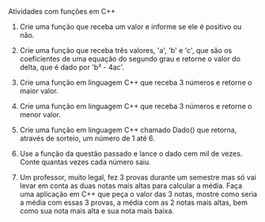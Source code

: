 Atividades com funções em C++


1) Crie uma função que receba um valor e informe se ele é positivo ou não.

2) Crie uma função que receba três valores, 'a', 'b' e 'c', que são os coeficientes de uma equação do segundo grau e retorne o valor do delta, que é dado por 'b² - 4ac'.

3) Crie uma função em linguagem C++ que receba 3 números e retorne o maior valor.

4) Crie uma função em linguagem C++ que receba 3 números e retorne o menor valor.

5) Crie uma função em linguagem C++ chamado Dado() que retorna, através de sorteio, um número de 1 até 6.

6) Use a função da questão passado e lance o dado cem mil de vezes. Conte quantas vezes cada número saiu.

7) Um professor, muito legal, fez 3 provas durante um semestre mas só vai levar em conta as duas notas mais altas para calcular a média. Faça uma aplicação em C++ que peça o valor das 3 notas, mostre como seria a média com essas 3 provas, a média com as 2 notas mais altas, bem como sua nota mais alta e sua nota mais baixa.
